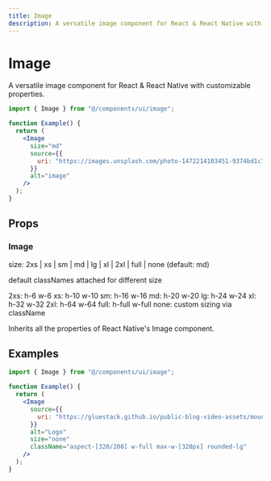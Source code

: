 ```yaml
---
title: Image
description: A versatile image component for React & React Native with customizable properties.
---
```


# Image

A versatile image component for React & React Native with customizable properties.

```jsx
import { Image } from "@/components/ui/image";

function Example() {
  return (
    <Image
      size="md"
      source={{
        uri: "https://images.unsplash.com/photo-1472214103451-9374bd1c798e?ixlib=rb-4.0.3&ixid=M3wxMjA3fDB8MHxwaG90by1wYWdlfHx8fGVufDB8fHx8fA%3D%3D&auto=format&fit=crop&w=2070&q=80",
      }}
      alt="image"
    />
  );
}
```

## Props

### Image

size: 2xs | xs | sm | md | lg | xl | 2xl | full | none (default: md)

default classNames attached for different size

2xs: h-6 w-6
xs: h-10 w-10
sm: h-16 w-16
md: h-20 w-20
lg: h-24 w-24
xl: h-32 w-32
2xl: h-64 w-64
full: h-full w-full
none: custom sizing via className

Inherits all the properties of React Native's Image component.

## Examples

```jsx
import { Image } from "@/components/ui/image";

function Example() {
  return (
    <Image
      source={{
        uri: "https://gluestack.github.io/public-blog-video-assets/mountains.png",
      }}
      alt="Logo"
      size="none"
      className="aspect-[320/208] w-full max-w-[320px] rounded-lg"
    />
  );
}
```
